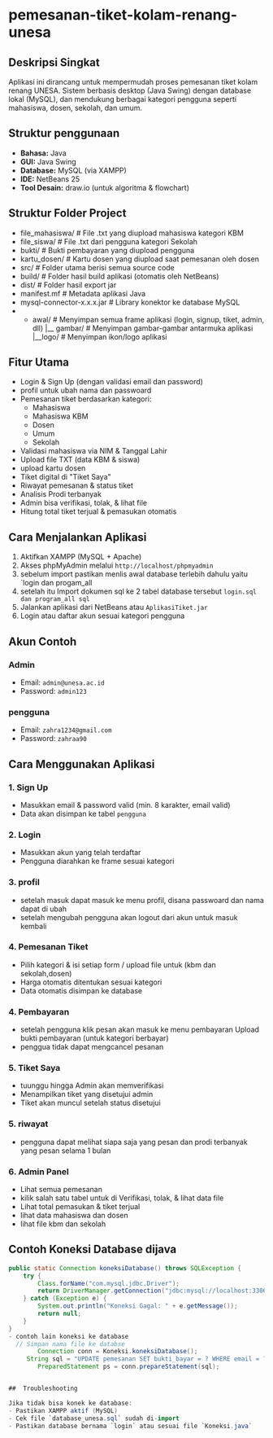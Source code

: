 # pemesanan-tiket-kolam-renang-unesa


##  Deskripsi Singkat
Aplikasi ini dirancang untuk mempermudah proses pemesanan tiket kolam renang UNESA. Sistem berbasis desktop (Java Swing) dengan database lokal (MySQL), dan mendukung berbagai kategori pengguna seperti mahasiswa, dosen, sekolah, dan umum.

##  Struktur penggunaan
- **Bahasa:** Java
- **GUI:** Java Swing
- **Database:** MySQL (via XAMPP)
- **IDE:** NetBeans 25
- **Tool Desain:** draw.io (untuk algoritma & flowchart)

##  Struktur Folder Project
- file_mahasiswa/ # File .txt yang diupload mahasiswa kategori KBM
- file_siswa/ # File .txt dari pengguna kategori Sekolah
- bukti/ # Bukti pembayaran yang diupload pengguna
- kartu_dosen/ # Kartu dosen yang diupload saat pemesanan oleh dosen
- src/ # Folder utama berisi semua source code
- build/ # Folder hasil build aplikasi (otomatis oleh NetBeans)
- dist/ # Folder hasil export jar
- manifest.mf # Metadata aplikasi Java
-  mysql-connector-x.x.x.jar # Library konektor ke database MySQL
-  - awal/ # Menyimpan semua frame aplikasi (login, signup, tiket, admin, dll)
     |__ gambar/ # Menyimpan gambar-gambar antarmuka aplikasi
      |__logo/ # Menyimpan ikon/logo aplikasi

##  Fitur Utama
- Login & Sign Up (dengan validasi email dan password)
- profil untuk ubah nama dan passwoard
- Pemesanan tiket berdasarkan kategori:
  - Mahasiswa
  - Mahasiswa KBM
  - Dosen
  - Umum
  - Sekolah
- Validasi mahasiswa via NIM & Tanggal Lahir
- Upload file TXT (data KBM & siswa)
- upload kartu dosen 
- Tiket digital di "Tiket Saya"
- Riwayat pemesanan & status tiket
- Analisis Prodi terbanyak 
- Admin bisa verifikasi, tolak, & lihat file
- Hitung total tiket terjual & pemasukan otomatis


##  Cara Menjalankan Aplikasi

1. Aktifkan XAMPP (MySQL + Apache)
2. Akses phpMyAdmin melalui `http://localhost/phpmyadmin`
3. sebelum import pastikan menlis awal database terlebih dahulu yaitu `login dan progam_all
4. setelah itu Import dokumen sql ke 2 tabel database tersebut `login.sql dan program_all sql`
5. Jalankan aplikasi dari NetBeans atau `AplikasiTiket.jar`
6. Login atau daftar akun sesuai kategori pengguna


##  Akun Contoh

### Admin
- Email: `admin@unesa.ac.id`
- Password: `admin123`

### pengguna
- Email: `zahra1234@gmail.com`
- Password: `zahraa90`

##  Cara Menggunakan Aplikasi

### 1. Sign Up
- Masukkan email & password valid (min. 8 karakter, email valid)
- Data akan disimpan ke tabel `pengguna`
  
### 2. Login
- Masukkan akun yang telah terdaftar
- Pengguna diarahkan ke frame sesuai kategori

### 3. profil
- setelah masuk dapat masuk ke menu profil, disana passwoard dan nama dapat di ubah
- setelah mengubah pengguna akan logout dari akun untuk masuk kembali

### 4. Pemesanan Tiket
- Pilih kategori & isi setiap form / upload file untuk (kbm dan sekolah,dosen)
- Harga otomatis ditentukan sesuai kategori
- Data otomatis disimpan ke database

### 4. Pembayaran
- setelah pengguna klik pesan akan masuk ke menu pembayaran Upload bukti pembayaran (untuk kategori berbayar) 
- penggua tidak dapat mengcancel pesanan

### 5. Tiket Saya
- tuunggu hingga  Admin akan memverifikasi
- Menampilkan tiket yang disetujui admin
- Tiket akan muncul setelah status disetujui

### 5. riwayat
- pengguna dapat melihat siapa saja yang pesan dan prodi terbanyak yang pesan selama 1 bulan

### 6. Admin Panel
- Lihat semua pemesanan
- kilik salah satu tabel untuk di Verifikasi, tolak, & lihat data file
- Lihat total pemasukan & tiket terjual
- lihat data mahasiswa dan dosen
- lihat file kbm dan sekolah


##  Contoh Koneksi Database dijava

```java
public static Connection koneksiDatabase() throws SQLException {
    try {
        Class.forName("com.mysql.jdbc.Driver");
        return DriverManager.getConnection("jdbc:mysql://localhost:3306/login", "root", "");
    } catch (Exception e) {
        System.out.println("Koneksi Gagal: " + e.getMessage());
        return null;
    }
}
- contoh lain koneksi ke database 
  // Simpan nama file ke databse
        Connection conn = Koneksi.koneksiDatabase();
     String sql = "UPDATE pemesanan SET bukti_bayar = ? WHERE email = ? AND status = 'menunggu'";
        PreparedStatement ps = conn.prepareStatement(sql);


##  Troubleshooting

Jika tidak bisa konek ke database:
- Pastikan XAMPP aktif (MySQL)
- Cek file `database_unesa.sql` sudah di-import
- Pastikan database bernama `login` atau sesuai file `Koneksi.java`
